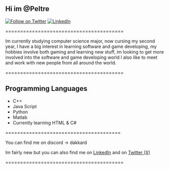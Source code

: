 ## Hi  im **@Peltre**

[![Follow on Twitter](https://img.shields.io/badge/Follow-Twitter-1DA1F2.svg)](https://twitter.com/PeltreJs)
[![LinkedIn](https://img.shields.io/badge/Follow-LinkedIn-9147FF.svg)](https://www.linkedin.com/in/pedro-sotelo-arce-838760297/)

========================================

Im currently studying computer science major, now cursing my second year, I have a big interest in learning software and game developing,
my hobbies involve both gaming and learning new stuff, im looking to get more involved into the software and game developing world
I also like to meet and work with new people from all around the world. 

========================================

## Programming Languages

- C++
- Java Script
- Python
- Matlab
- Currently learning HTML & C#
  
=======================================

You can find me on discord -> dakkard

Im fairly new but you can also find me on [LinkedIn](https://www.linkedin.com/in/pedro-sotelo-arce-838760297/) and on [Twitter (X)](https://twitter.com/PeltreJs)

========================================


